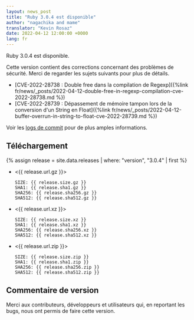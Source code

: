 ```yaml
---
layout: news_post
title: "Ruby 3.0.4 est disponible"
author: "nagachika and mame"
translator: "Kevin Rosaz"
date: 2022-04-12 12:00:00 +0000
lang: fr
---
```


Ruby 3.0.4 est disponible.

Cette version contient des corrections concernant des problèmes de sécurité.
Merci de regarder les sujets suivants pour plus de détails.

* [CVE-2022-28738 : Double free dans la compilation de Regexp]({%link fr/news/_posts/2022-04-12-double-free-in-regexp-compilation-cve-2022-28738.md %})
* [CVE-2022-28739 : Dépassement de mémoire tampon lors de la conversion d'un String en Float]({%link fr/news/_posts/2022-04-12-buffer-overrun-in-string-to-float-cve-2022-28739.md %})

Voir les [logs de commit](https://github.com/ruby/ruby/compare/v3_0_3...v3_0_4) pour de plus amples informations.

## Téléchargement

{% assign release = site.data.releases | where: "version", "3.0.4" | first %}

* <{{ release.url.gz }}>

      SIZE: {{ release.size.gz }}
      SHA1: {{ release.sha1.gz }}
      SHA256: {{ release.sha256.gz }}
      SHA512: {{ release.sha512.gz }}

* <{{ release.url.xz }}>

      SIZE: {{ release.size.xz }}
      SHA1: {{ release.sha1.xz }}
      SHA256: {{ release.sha256.xz }}
      SHA512: {{ release.sha512.xz }}

* <{{ release.url.zip }}>

      SIZE: {{ release.size.zip }}
      SHA1: {{ release.sha1.zip }}
      SHA256: {{ release.sha256.zip }}
      SHA512: {{ release.sha512.zip }}

## Commentaire de version

Merci aux contributeurs, développeurs et utilisateurs qui, en reportant les bugs, nous ont permis de faire cette version.
